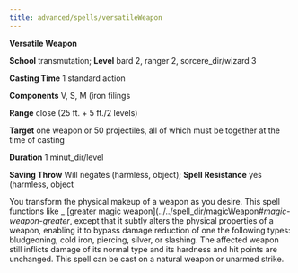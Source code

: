 ```yaml
---
title: advanced/spells/versatileWeapon
---
```

 **Versatile Weapon**

**School** transmutation; **Level** bard 2, ranger 2, sorcere_dir/wizard 3

**Casting Time** 1 standard action

**Components** V, S, M (iron filings

**Range** close (25 ft. + 5 ft./2 levels)

**Target** one weapon or 50 projectiles, all of which must be together at the time of casting

**Duration** 1 minut_dir/level

**Saving Throw** Will negates (harmless, object); **Spell Resistance** yes (harmless, object

You transform the physical makeup of a weapon as you desire. This spell functions like _ [greater magic weapon](../../spell_dir/magicWeapon#_magic-weapon-greater_, except that it subtly alters the physical properties of a weapon, enabling it to bypass damage reduction of one the following types: bludgeoning, cold iron, piercing, silver, or slashing. The affected weapon still inflicts damage of its normal type and its hardness and hit points are unchanged. This spell can be cast on a natural weapon or unarmed strike.


